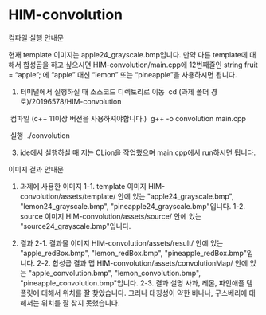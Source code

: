 # HIM-convolution

컴파일 실행 안내문

현재 template 이미지는 apple24_grayscale.bmp입니다. 만약 다른 template에 대해서 합성곱을 하고 싶으시면
HIM-convolution/main.cpp에 12번째줄인 string fruit = “apple”;
에 “apple” 대신 “lemon” 또는 “pineapple”을 사용하시면 됩니다.

1. 터미널에서 실행하실 때
소스코드 디렉토리로 이동
&nbsp;cd (과제 폴더 경로)/20196578/HIM-convolution

&nbsp;컴파일 (c++ 11이상 버전을 사용하셔야합니다.)
&nbsp;g++ -o convolution main.cpp

&nbsp;실행
&nbsp;./convolution

3. ide에서 실행하실 때
저는 CLion을 작업했으며 main.cpp에서 run하시면 됩니다.

이미지 결과 안내문

1. 과제에 사용한 이미지
1-1. template 이미지
HIM-convolution/assets/template/ 안에 있는
"apple24_grayscale.bmp", "lemon24_grayscale.bmp", "pineapple24_grayscale.bmp"입니다.
1-2. source 이미지
HIM-convolution/assets/source/ 안에 있는 "source24_grayscale.bmp"입니다.

2. 결과
2-1. 결과물 이미지
HIM-convolution/assets/result/ 안에 있는
"apple_redBox.bmp", "lemon_redBox.bmp", "pineapple_redBox.bmp"입니다.
2-2. 합성곱 결과 맵
HIM-convolution/assets/convolutionMap/ 안에 있는
"apple_convolution.bmp", "lemon_convolution.bmp", "pineapple_convolution.bmp"입니다.
2-3. 결과 설명
사과, 레몬, 파인애플 템플릿에 대해서 위치를 잘 찾았습니다. 그러나 대칭성이 약한 바나나, 구스베리에 대해서는 위치를 잘 찾지 못했습니다.
